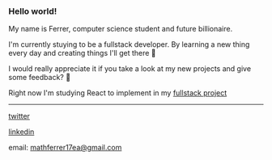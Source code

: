 ### Hello world!

My name is Ferrer,
computer science student and future billionaire.

I'm currently stuying to be a fullstack developer. 
By learning a new thing every day and creating things I'll get there 🤩 

 I would really appreciate it if you take a look at my new projects
and give some feedback? 🤖

Right now I'm studying React to implement in my [fullstack project](https://github.com/CCerrer/Cafe-Tracker)

---

[twitter](https://twitter.com/naotomorefri)

[linkedin](https://www.linkedin.com/in/enricoferrer/)

email: mathferrer17ea@gmail.com


<!--
**CCerrer/CCerrer** is a ✨ _special_ ✨ repository because its `README.md` (this file) appears on your GitHub profile.

Here are some ideas to get you started:

- 🔭 I’m currently working on ...
- 🌱 I’m currently learning ...
- 👯 I’m looking to collaborate on ...
- 🤔 I’m looking for help with ...
- 💬 Ask me about ...
- 📫 How to reach me: ...
- 😄 Pronouns: ...
- ⚡ Fun fact: ...
-->
